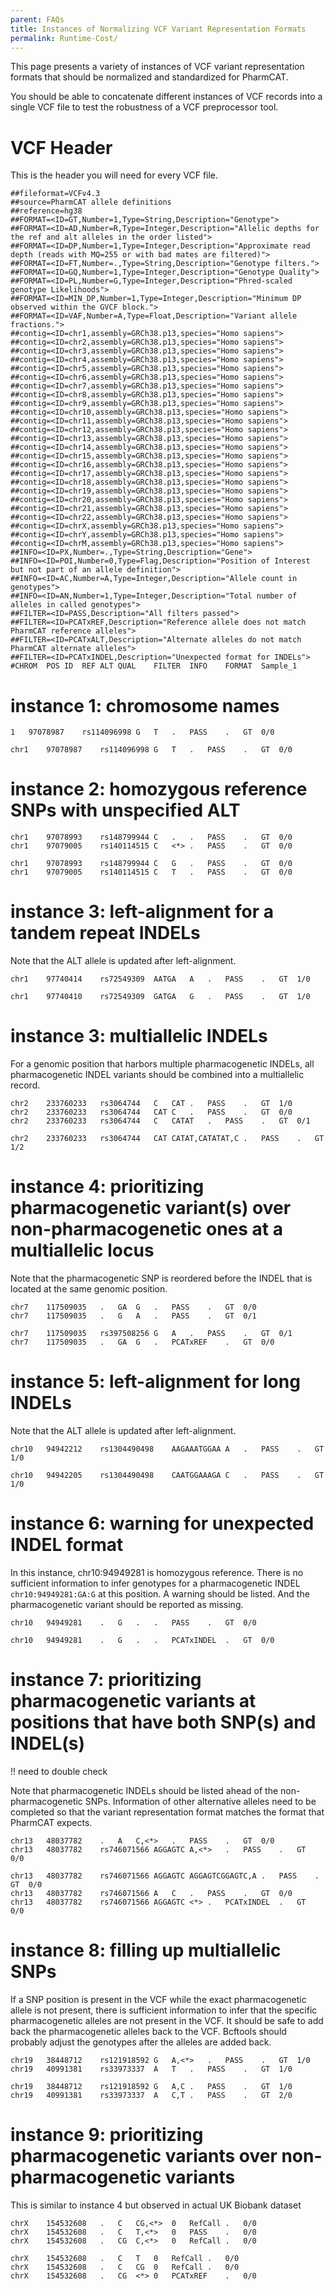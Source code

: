 ```yaml
---
parent: FAQs
title: Instances of Normalizing VCF Variant Representation Formats
permalink: Runtime-Cost/
---
```


This page presents a variety of instances of VCF variant representation formats that should be normalized and standardized for PharmCAT.

You should be able to concatenate different instances of VCF records into a single VCF file to test the robustness of a VCF preprocessor tool.


# VCF Header

This is the header you will need for every VCF file.
 ```VCF header
##fileformat=VCFv4.3
##source=PharmCAT allele definitions
##reference=hg38
##FORMAT=<ID=GT,Number=1,Type=String,Description="Genotype">
##FORMAT=<ID=AD,Number=R,Type=Integer,Description="Allelic depths for the ref and alt alleles in the order listed">
##FORMAT=<ID=DP,Number=1,Type=Integer,Description="Approximate read depth (reads with MQ=255 or with bad mates are filtered)">
##FORMAT=<ID=FT,Number=.,Type=String,Description="Genotype filters.">
##FORMAT=<ID=GQ,Number=1,Type=Integer,Description="Genotype Quality">
##FORMAT=<ID=PL,Number=G,Type=Integer,Description="Phred-scaled genotype Likelihoods">
##FORMAT=<ID=MIN_DP,Number=1,Type=Integer,Description="Minimum DP observed within the GVCF block.">
##FORMAT=<ID=VAF,Number=A,Type=Float,Description="Variant allele fractions.">
##contig=<ID=chr1,assembly=GRCh38.p13,species="Homo sapiens">
##contig=<ID=chr2,assembly=GRCh38.p13,species="Homo sapiens">
##contig=<ID=chr3,assembly=GRCh38.p13,species="Homo sapiens">
##contig=<ID=chr4,assembly=GRCh38.p13,species="Homo sapiens">
##contig=<ID=chr5,assembly=GRCh38.p13,species="Homo sapiens">
##contig=<ID=chr6,assembly=GRCh38.p13,species="Homo sapiens">
##contig=<ID=chr7,assembly=GRCh38.p13,species="Homo sapiens">
##contig=<ID=chr8,assembly=GRCh38.p13,species="Homo sapiens">
##contig=<ID=chr9,assembly=GRCh38.p13,species="Homo sapiens">
##contig=<ID=chr10,assembly=GRCh38.p13,species="Homo sapiens">
##contig=<ID=chr11,assembly=GRCh38.p13,species="Homo sapiens">
##contig=<ID=chr12,assembly=GRCh38.p13,species="Homo sapiens">
##contig=<ID=chr13,assembly=GRCh38.p13,species="Homo sapiens">
##contig=<ID=chr14,assembly=GRCh38.p13,species="Homo sapiens">
##contig=<ID=chr15,assembly=GRCh38.p13,species="Homo sapiens">
##contig=<ID=chr16,assembly=GRCh38.p13,species="Homo sapiens">
##contig=<ID=chr17,assembly=GRCh38.p13,species="Homo sapiens">
##contig=<ID=chr18,assembly=GRCh38.p13,species="Homo sapiens">
##contig=<ID=chr19,assembly=GRCh38.p13,species="Homo sapiens">
##contig=<ID=chr20,assembly=GRCh38.p13,species="Homo sapiens">
##contig=<ID=chr21,assembly=GRCh38.p13,species="Homo sapiens">
##contig=<ID=chr22,assembly=GRCh38.p13,species="Homo sapiens">
##contig=<ID=chrX,assembly=GRCh38.p13,species="Homo sapiens">
##contig=<ID=chrY,assembly=GRCh38.p13,species="Homo sapiens">
##contig=<ID=chrM,assembly=GRCh38.p13,species="Homo sapiens">
##INFO=<ID=PX,Number=.,Type=String,Description="Gene">
##INFO=<ID=POI,Number=0,Type=Flag,Description="Position of Interest but not part of an allele definition">
##INFO=<ID=AC,Number=A,Type=Integer,Description="Allele count in genotypes">
##INFO=<ID=AN,Number=1,Type=Integer,Description="Total number of alleles in called genotypes">
##FILTER=<ID=PASS,Description="All filters passed">
##FILTER=<ID=PCATxREF,Description="Reference allele does not match PharmCAT reference alleles">
##FILTER=<ID=PCATxALT,Description="Alternate alleles do not match PharmCAT alternate alleles">
##FILTER=<ID=PCATxINDEL,Description="Unexpected format for INDELs">
#CHROM	POS	ID	REF	ALT	QUAL	FILTER	INFO	FORMAT	Sample_1
 ```

# instance 1: chromosome names

```vcf deficient format
1	97078987	rs114096998	G	T	.	PASS	.	GT	0/0
```

```vcf accurate format
chr1	97078987	rs114096998	G	T	.	PASS	.	GT	0/0
```

# instance 2: homozygous reference SNPs with unspecified ALT

```vcf deficient format
chr1	97078993	rs148799944	C	.	.	PASS	.	GT	0/0
chr1	97079005	rs140114515	C	<*>	.	PASS	.	GT	0/0
```

```vcf accurate format
chr1	97078993	rs148799944	C	G	.	PASS	.	GT	0/0
chr1	97079005	rs140114515	C	T	.	PASS	.	GT	0/0
```

# instance 3: left-alignment for a tandem repeat INDELs

Note that the ALT allele is updated after left-alignment.

```vcf deficient format
chr1	97740414	rs72549309	AATGA	A	.	PASS	.	GT	1/0
```

```vcf accurate format
chr1	97740410	rs72549309	GATGA	G	.	PASS	.	GT	1/0
```

# instance 3: multiallelic INDELs

For a genomic position that harbors multiple pharmacogenetic INDELs, all pharmacogenetic INDEL variants should be combined into a multiallelic record. 

```vcf deficient format
chr2	233760233	rs3064744	C	CAT	.	PASS	.	GT	1/0
chr2	233760233	rs3064744	CAT	C	.	PASS	.	GT	0/0
chr2	233760233	rs3064744	C	CATAT	.	PASS	.	GT	0/1
```

```vcf accurate format
chr2	233760233	rs3064744	CAT	CATAT,CATATAT,C	.	PASS	.	GT	1/2
```

# instance 4: prioritizing pharmacogenetic variant(s) over non-pharmacogenetic ones at a multiallelic locus

Note that the pharmacogenetic SNP is reordered before the INDEL that is located at the same genomic position.

```vcf deficient format
chr7	117509035	.	GA	G	.	PASS	.	GT	0/0
chr7	117509035	.	G	A	.	PASS	.	GT	0/1
```

```vcf accurate format
chr7	117509035	rs397508256	G	A	.	PASS	.	GT	0/1
chr7	117509035	.	GA	G	.	PCATxREF	.	GT	0/0
```

# instance 5: left-alignment for long INDELs

Note that the ALT allele is updated after left-alignment.

```vcf deficient format
chr10	94942212	rs1304490498	AAGAAATGGAA	A	.	PASS	.	GT	1/0
```

```vcf accurate format
chr10	94942205	rs1304490498	CAATGGAAAGA	C	.	PASS	.	GT	1/0
```

# instance 6: warning for unexpected INDEL format

In this instance, chr10:94949281 is homozygous reference. There is no sufficient information to infer genotypes for a pharmacogenetic INDEL `chr10:94949281:GA:G` at this position. A warning should be listed. And the pharmacogenetic variant should be reported as missing.

```vcf deficient format
chr10	94949281	.	G	.	.	PASS	.	GT	0/0
```

```vcf accurate format
chr10	94949281	.	G	.	.	PCATxINDEL	.	GT	0/0
```

# instance 7: prioritizing pharmacogenetic variants at positions that have both SNP(s) and INDEL(s)
!! need to double check

Note that pharmacogenetic INDELs should be listed ahead of the non-pharmacogenetic SNPs. Information of other alternative alleles need to be completed so that the variant representation format matches the format that PharmCAT expects.

```vcf deficient format
chr13	48037782	.	A	C,<*>	.	PASS	.	GT	0/0
chr13	48037782	rs746071566	AGGAGTC	A,<*>	.	PASS	.	GT	0/0
```

```vcf accurate format
chr13	48037782	rs746071566	AGGAGTC	AGGAGTCGGAGTC,A	.	PASS	.	GT	0/0
chr13	48037782	rs746071566	A	C	.	PASS	.	GT	0/0
chr13	48037782	rs746071566	AGGAGTC	<*>	.	PCATxINDEL	.	GT	0/0
```

# instance 8: filling up multiallelic SNPs

If a SNP position is present in the VCF while the exact pharmacogenetic allele is not present, there is sufficient information to infer that the specific pharmacogenetic alleles are not present in the VCF. It should be safe to add back the pharmacogenetic alleles back to the VCF. Bcftools should probably adjust the genotypes after the alleles are added back.

```vcf deficient format
chr19	38448712	rs121918592	G	A,<*>	.	PASS	.	GT	1/0
chr19	40991381	rs33973337	A	T	.	PASS	.	GT	1/0
```

```vcf accurate format
chr19	38448712	rs121918592	G	A,C	.	PASS	.	GT	1/0
chr19	40991381	rs33973337	A	C,T	.	PASS	.	GT	2/0
```

# instance 9: prioritizing pharmacogenetic variants over non-pharmacogenetic variants 

This is similar to instance 4 but observed in actual UK Biobank dataset

```vcf deficient format
chrX	154532608	.	C	CG,<*>	0	RefCall	.	0/0
chrX	154532608	.	C	T,<*>	0	PASS	.	0/0
chrX	154532608	.	CG	C,<*>	0	RefCall	.	0/0
```

```vcf accurate format
chrX	154532608	.	C	T	0	RefCall	.	0/0
chrX	154532608	.	C	CG	0	RefCall	.	0/0
chrX	154532608	.	CG	<*>	0	PCATxREF	.	0/0
```

